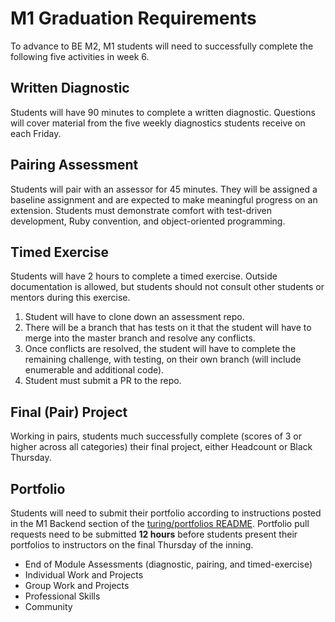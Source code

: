 # M1 Graduation Requirements

To advance to BE M2, M1 students will need to successfully complete the following five activities in week 6.


## Written Diagnostic

Students will have 90 minutes to complete a written diagnostic. Questions will cover material from the five weekly diagnostics students receive on each Friday.


## Pairing Assessment

Students will pair with an assessor for 45 minutes. They will be assigned a baseline assignment and are expected to make meaningful progress on an extension. Students must demonstrate comfort with test-driven development, Ruby convention, and object-oriented programming.


## Timed Exercise

Students will have 2 hours to complete a timed exercise. Outside documentation is allowed, but students should not consult other students or mentors during this exercise.

1.   Student will have to clone down an assessment repo.  
2.   There will be a branch that has tests on it that the student will have to merge into the master branch and resolve any conflicts.
3.   Once conflicts are resolved, the student will have to complete the remaining challenge, with testing, on their own branch (will include enumerable and additional code).
4.   Student must submit a PR to the repo.


## Final (Pair) Project

Working in pairs, students much successfully complete (scores of 3 or higher across all categories) their final project, either Headcount or Black Thursday.


## Portfolio
Students will need to submit their portfolio according to instructions posted in the M1 Backend section of the [turing/portfolios README](https://github.com/turingschool/portfolios). Portfolio pull requests need to be submitted **12 hours** before students present their portfolios to instructors on the final Thursday of the inning.  

*   End of Module Assessments (diagnostic, pairing, and timed-exercise)
*   Individual Work and Projects
*   Group Work and Projects
*   Professional Skills
*   Community
